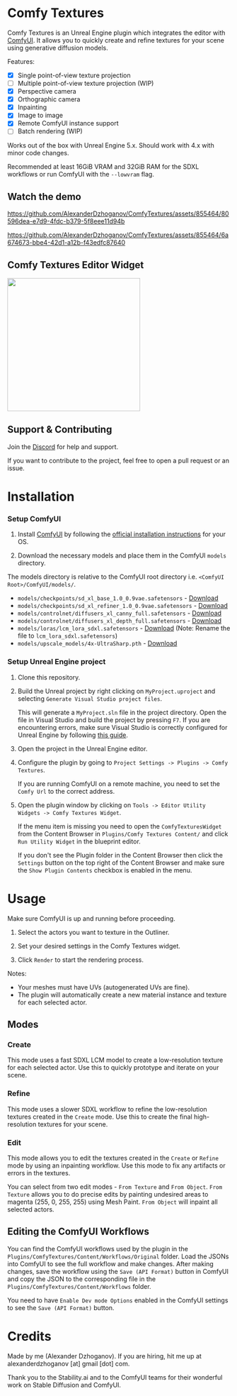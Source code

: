 # Comfy Textures

Comfy Textures is an Unreal Engine plugin which integrates the editor with [ComfyUI](https://github.com/comfyanonymous/ComfyUI).
It allows you to quickly create and refine textures for your scene using generative diffusion models.

Features:

- [x] Single point-of-view texture projection
- [ ] Multiple point-of-view texture projection (WIP)
- [x] Perspective camera
- [x] Orthographic camera
- [x] Inpainting
- [x] Image to image
- [x] Remote ComfyUI instance support
- [ ] Batch rendering (WIP)

Works out of the box with Unreal Engine 5.x. Should work with 4.x with minor code changes.

Recommended at least 16GiB VRAM and 32GiB RAM for the SDXL workflows or run ComfyUI with the `--lowvram` flag.

## Watch the demo

https://github.com/AlexanderDzhoganov/ComfyTextures/assets/855464/80596dea-e7d9-4fdc-b379-5f8eee11d94b

https://github.com/AlexanderDzhoganov/ComfyTextures/assets/855464/6a674673-bbe4-42d1-a12b-f43edfc87640

## Comfy Textures Editor Widget

<img src='.ghassets/widget.png' width='300'>

## Support & Contributing

Join the [Discord](https://discord.gg/qpS7RMKGVj) for help and support.

If you want to contribute to the project, feel free to open a pull request or an issue.

# Installation

### Setup ComfyUI

1. Install [ComfyUI](https://github.com/comfyanonymous/ComfyUI) by following the [official installation instructions](https://github.com/comfyanonymous/ComfyUI?tab=readme-ov-file#installing) for your OS.

2. Download the necessary models and place them in the ComfyUI `models` directory.

The models directory is relative to the ComfyUI root directory i.e. `<ComfyUI Root>/ComfyUI/models/`.

- `models/checkpoints/sd_xl_base_1.0_0.9vae.safetensors` - [Download](https://huggingface.co/stabilityai/stable-diffusion-xl-base-1.0/blob/main/sd_xl_base_1.0_0.9vae.safetensors)
- `models/checkpoints/sd_xl_refiner_1.0_0.9vae.safetensors` - [Download](https://huggingface.co/stabilityai/stable-diffusion-xl-refiner-1.0/blob/main/sd_xl_refiner_1.0_0.9vae.safetensors)
- `models/controlnet/diffusers_xl_canny_full.safetensors` - [Download](https://huggingface.co/lllyasviel/sd_control_collection/blob/main/diffusers_xl_canny_full.safetensors)
- `models/controlnet/diffusers_xl_depth_full.safetensors` - [Download](https://huggingface.co/lllyasviel/sd_control_collection/blob/main/diffusers_xl_depth_full.safetensors)
- `models/loras/lcm_lora_sdxl.safetensors` - [Download](https://huggingface.co/latent-consistency/lcm-lora-sdxl/blob/main/pytorch_lora_weights.safetensors) (Note: Rename the file to `lcm_lora_sdxl.safetensors`)
- `models/upscale_models/4x-UltraSharp.pth` - [Download](https://huggingface.co/lokCX/4x-Ultrasharp/blob/main/4x-UltraSharp.pth)

### Setup Unreal Engine project

1. Clone this repository.

2. Build the Unreal project by right clicking on `MyProject.uproject` and selecting `Generate Visual Studio project files`.

    This will generate a `MyProject.sln` file in the project directory. Open the file in Visual Studio and build the project by pressing `F7`. If you are encountering errors, make sure Visual Studio is correctly configured for Unreal Engine by following [this guide](https://docs.unrealengine.com/5.3/en-US/setting-up-visual-studio-development-environment-for-cplusplus-projects-in-unreal-engine/).

3. Open the project in the Unreal Engine editor.

4. Configure the plugin by going to `Project Settings -> Plugins -> Comfy Textures`.

    If you are running ComfyUI on a remote machine, you need to set the `Comfy Url` to the correct address.

5. Open the plugin window by clicking on `Tools -> Editor Utility Widgets -> Comfy Textures Widget`.

    If the menu item is missing you need to open the `ComfyTexturesWidget` from the Content Browser in `Plugins/Comfy Textures Content/` and click `Run Utility Widget` in the blueprint editor.

   If you don't see the Plugin folder in the Content Browser then click the `Settings` button on the top right of the Content Browser and make sure the `Show Plugin Contents` checkbox is enabled in the menu.

# Usage

Make sure ComfyUI is up and running before proceeding.

1. Select the actors you want to texture in the Outliner.

2. Set your desired settings in the Comfy Textures widget.

3. Click `Render` to start the rendering process.

Notes:
- Your meshes must have UVs (autogenerated UVs are fine).
- The plugin will automatically create a new material instance and texture for each selected actor.

## Modes

### Create

This mode uses a fast SDXL LCM model to create a low-resolution texture for each selected actor. Use this to quickly prototype and iterate on your scene.

### Refine

This mode uses a slower SDXL workflow to refine the low-resolution textures created in the `Create` mode. Use this to create the final high-resolution textures for your scene.

### Edit

This mode allows you to edit the textures created in the `Create` or `Refine` mode by using an inpainting workflow. Use this mode to fix any artifacts or errors in the textures.

You can select from two edit modes - `From Texture` and `From Object`. `From Texture` allows you to do precise edits by painting undesired areas to magenta (255, 0, 255, 255) using Mesh Paint. `From Object` will inpaint all selected actors.

## Editing the ComfyUI Workflows

You can find the ComfyUI workflows used by the plugin in the `Plugins/ComfyTextures/Content/Workflows/Original` folder. Load the JSONs into ComfyUI to see the full workflow and make changes. After making changes, save the workflow using the `Save (API Format)` button in ComfyUI and copy the JSON to the corresponding file in the `Plugins/ComfyTextures/Content/Workflows` folder.

You need to have `Enable Dev mode Options` enabled in the ComfyUI settings to see the `Save (API Format)` button.

# Credits

Made by me (Alexander Dzhoganov). If you are hiring, hit me up at alexanderdzhoganov [at] gmail [dot] com.

Thank you to the Stability.ai and to the ComfyUI teams for their wonderful work on Stable Diffusion and ComfyUI.
